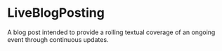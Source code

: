 # LiveBlogPosting

A blog post intended to provide a rolling textual coverage of an ongoing event through continuous updates.
